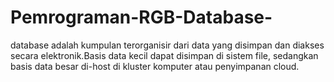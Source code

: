 # Pemrograman-RGB-Database-
database adalah kumpulan terorganisir dari data yang disimpan dan diakses secara elektronik.Basis data kecil dapat disimpan di sistem file, sedangkan basis data besar di-host di kluster komputer atau penyimpanan cloud.
